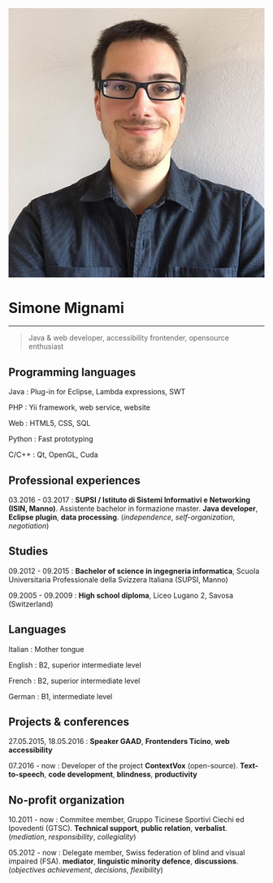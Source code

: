 ![Picture of Simone Mignami](pictures/img.jpg)

Simone Mignami
==============

----

> Java & web developer, accessibility frontender, opensource enthusiast


Programming languages
----------------------

Java
:	Plug-in for Eclipse, Lambda expressions, SWT

PHP
:	Yii framework, web service, website

Web
:	HTML5, CSS, SQL

Python
:	Fast prototyping

C/C++
:	Qt, OpenGL, Cuda


Professional experiences
-------------------------

03.2016 - 03.2017
:	**SUPSI / Istituto di Sistemi Informativi e Networking (ISIN, Manno)**. Assistente bachelor in formazione master.
**Java developer**, **Eclipse plugin**, **data processing**.
(*independence*, *self-organization*, *negotiation*)


Studies
--------

09.2012 - 09.2015
:   **Bachelor of science in ingegneria informatica**, Scuola Universitaria Professionale della Svizzera Italiana (SUPSI, Manno)

09.2005 - 09.2009
:	**High school diploma**, Liceo Lugano 2, Savosa (Switzerland)



Languages
----------

Italian
:	Mother tongue

English
:	B2, superior intermediate level

French
:	B2, superior intermediate level

German
:	B1, intermediate level




Projects & conferences
-----------------------

27.05.2015, 18.05.2016
:	**Speaker GAAD**, **Frontenders Ticino**, **web accessibility**


07.2016 - now
:	Developer of the project **ContextVox** (open-source). **Text-to-speech**, **code development**, **blindness**, **productivity**




No-profit organization
-----------------------

10.2011 - now
:	Commitee member, Gruppo Ticinese Sportivi Ciechi ed Ipovedenti (GTSC).
**Technical support**, **public relation**, **verbalist**.
(*mediation*, *responsibility*, *collegiality*)


05.2012 - now
:	Delegate member, Swiss federation of blind and visual impaired (FSA).
**mediator**, **linguistic minority defence**, **discussions**.
(*objectives achievement*, *decisions*, *flexibility*)

